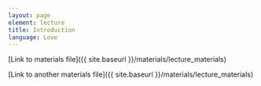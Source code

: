 ```yaml
---
layout: page
element: lecture
title: Introduction
language: Love
---
```


[Link to materials file]({{ site.baseurl }}/materials/lecture_materials)

[Link to another materials file]({{ site.baseurl }}/materials/lecture_materials)